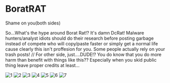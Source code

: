 # BoratRAT
Shame on you(both sides)

So...What's the hype around Borat Rat!? 
It's damn DcRat! 
Malware hunters/analyst idiots should do their research before posting garbage 
instead of compete who will copy/paste faster or simply get a normal life cause clearly this isn't proffesion for you. 
Some people actually rely on your trash posts! 
// 
For other side, just....DUDE!? 
You do know that you do more harm than benefit with things like this?? 
Especially when you skid public thing leave proper credits at least...

![1](https://user-images.githubusercontent.com/1867768/162823339-ecdf9a4f-3408-4b10-b0ca-a57d3b11865d.jpg)
![2](https://user-images.githubusercontent.com/1867768/162823341-da94378a-731a-47c5-bbce-c925caebf688.jpg)
![3](https://user-images.githubusercontent.com/1867768/162823342-79bb359d-bf49-4539-bbca-10e9150b5d1b.jpg)
![4](https://user-images.githubusercontent.com/1867768/162823343-78d0b325-ab40-4f0b-8a79-e7c14efc283a.jpg)
![5](https://user-images.githubusercontent.com/1867768/162823347-f1f6fb9f-2f91-4b20-9325-01eedc85aaa4.jpg)
![6](https://user-images.githubusercontent.com/1867768/162823349-c2232239-eed0-4882-b9d8-980967835ce2.jpg)
![7](https://user-images.githubusercontent.com/1867768/162823351-704f642d-53d1-4af6-abf8-cd8e7c810cf8.jpg)
